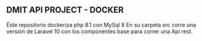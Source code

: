 ## DMIT API PROJECT - DOCKER
Éste repositorio dockeriza php 8.1 con MySql 8
En su carpeta src corre una versión de Laravel 10 con los componentes base para correr una Api rest.
